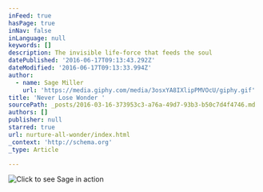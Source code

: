 ```yaml
---
inFeed: true
hasPage: true
inNav: false
inLanguage: null
keywords: []
description: The invisible life-force that feeds the soul
datePublished: '2016-06-17T09:13:43.292Z'
dateModified: '2016-06-17T09:13:33.994Z'
author:
  - name: Sage Miller
    url: 'https://media.giphy.com/media/3osxYA8IXlipPMVOcU/giphy.gif'
title: 'Never Lose Wonder '
sourcePath: _posts/2016-03-16-373953c3-a76a-49d7-93b3-b50c7d4f4746.md
authors: []
publisher: null
starred: true
url: nurture-all-wonder/index.html
_context: 'http://schema.org'
_type: Article

---
```

![Click to see Sage in action](https://s3-us-west-2.amazonaws.com/the-grid-img/p/5cafb32ff49f947a25425ac6adb4eb28bc19250c.png)